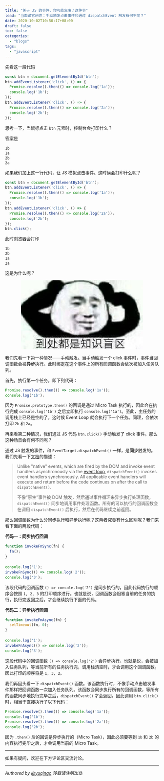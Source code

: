 ```yaml
---
title: "关于 JS 的事件，你可能忽略了这件事"
lead: "当面试官问你：手动触发点击事件和通过 dispatchEvent 触发有何不同？"
date: 2020-10-02T10:50:17+08:00
draft: false
toc: false
categories:
  - "blogs"
tags:
  - "javascript"
---
```



先看这一段代码

```js
const btn = document.getElementById('btn');
btn.addEventListener('click', () => {
  Promise.resolve().then(() => console.log('1a'));
  console.log('1b');
});
btn.addEventListener('click', () => {
  Promise.resolve().then(() => console.log('2a'));
  console.log('2b');
});
```

思考一下，当鼠标点击 `btn` 元素时，控制台会打印什么？

答案是

```
1b
1a
2b
2a
```

如果我们加上这一行代码，让 JS 模拟点击事件。这时候会打印什么呢？

```js {linenos=table,hl_lines=["10"]}
const btn = document.getElementById('btn');
btn.addEventListener('click', () => {
  Promise.resolve().then(() => console.log('1a'));
  console.log('1b');
});
btn.addEventListener('click', () => {
  Promise.resolve().then(() => console.log('2a'));
  console.log('2b');
});
btn.click();
```

此时浏览器会打印

```
1b
2b
1a
2a
```

这是为什么呢？

<div style="text-align:center; margin: 10px;"><img src="/images/memes/confusing.jpg" width="400px"/></div>

我们先看一下第一种情况——手动触发。当手动触发一个 click 事件时，事件当回调函数会被**异步**执行。此时绑定在这个事件上的所有回调函数会依次被加入任务队列。

首先，执行第一个任务，即下列代码：

```js
Promise.resolve().then(() => console.log('1a'));
console.log('1b');
```

因为 `Promise.prototype.then()` 的回调是通过 Micro Task 执行的，因此会在执行完成 `console.log('1b')` 之后立即执行 `console.log('1a')`。至此，主任务的调用栈上已经是空的了，这时候 Event Loop 就会执行下一个任务。同理，会依次打印 `2b` 和 `2a`。

再来看第二种情况，我们通过 JS 代码 `btn.click()` 手动触发了 click 事件。那么这种场景会有何不同呢？

通过 JS 触发的事件，和 `EventTarget.dispatchEvent()` 一样，是**同步**触发的。我们先看一下[文档](https://developer.mozilla.org/en-US/docs/Web/API/EventTarget/dispatchEvent)的描述：

>Unlike "native" events, which are fired by the DOM and invoke event handlers asynchronously via the [event loop](https://developer.mozilla.org/en-US/docs/Web/JavaScript/EventLoop), `dispatchEvent()` invokes event handlers synchronously. All applicable event handlers will execute and return before the code continues on after the call to `dispatchEvent()`.
>
> 不像“原生”事件被 DOM 触发，然后通过事件循环来异步执行处理函数，`dispatchEvent()` 同步地调用事件处理函数。所有的可以执行的回调函数会在调用 `dispatchEvent()` 后执行，然后在代码继续之前返回。

那么回调函数为什么分同步执行和异步执行呢？这两者究竟有什么区别呢？我们来看下面的两段代码：

**代码一：同步执行回调**

```js
function invokeFnSync(fn) {
  fn();
}

console.log('1');
invokeFnSync(() => console.log('2'));
console.log('3');
```

该段代码的回调函数 `() => console.log('2')` 是同步执行的，因此代码执行的顺序会按照 `1, 2, 3` 的打印顺序进行。也就是说，回调函数会阻塞当前的任务的执行，执行完返回之后，才会继续执行下面的代码。

**代码二：异步执行回调**


```js
function invokeFnAsync(fn) {
  setTimeout(fn, 0);
}

console.log('1');
invokeFnAsync(() => console.log('2'));
console.log('3');
```

这段代码中的回调函数 `() => console.log('2')` 会异步执行。也就是说，会被加入任务队列，等当前所有的任务执行完，调用栈清空时，才会调用这个回调函数。因此打印的顺序将是 `1, 3, 2`。

我们再回头看一下 `dispatchEvent()` 函数。该函数执行时，不像手动点击触发事件那样把回调函数一次加入任务队列。该函数会同步执行所有的回调函数，等所有的函数同步地执行完毕之后，`dispatchEvent()` 才会返回。因此调用 `btn.click()` 时，相当于直接执行了以下代码：

```js
Promise.resolve().then(() => console.log('1a'));
console.log('1b');
Promise.resolve().then(() => console.log('2a'));
console.log('2b');
```

因为 `.then()` 后的回调是异步执行的（Micro Task），因此必须要等到 `1b` 和 `2b` 的内容执行完毕之后，才会调用当前的 Micro Task。

---

如果有疑问，欢迎在下方评论区交流讨论。

---
*Authored by <a target="_blank" href="https://github.com/yuqingc">@yuqingc</a> 转载请注明出处*
